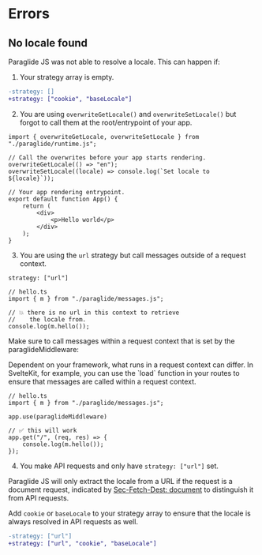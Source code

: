 # Errors

## No locale found

Paraglide JS was not able to resolve a locale. This can happen if: 

1. Your strategy array is empty.

```diff
-strategy: []
+strategy: ["cookie", "baseLocale"]
```

  
2. You are using `overwriteGetLocale()` and `overwriteSetLocale()` but forgot to call them at the root/entrypoint of your app.


```tsx
import { overwriteGetLocale, overwriteSetLocale } from "./paraglide/runtime.js";

// Call the overwrites before your app starts rendering.
overwriteGetLocale(() => "en");
overwriteSetLocale((locale) => console.log(`Set locale to ${locale}`));

// Your app rendering entrypoint.
export default function App() {
	return (
		<div>
			<p>Hello world</p>
		</div>
	);
}
```

  
3. You are using the `url` strategy but call messages outside of a request context. 

```
strategy: ["url"]
```

```tsx
// hello.ts
import { m } from "./paraglide/messages.js";

// 💥 there is no url in this context to retrieve
//    the locale from. 
console.log(m.hello()); 
```

Make sure to call messages within a request context that is set by the paraglideMiddleware: 

<doc-callout type="info">
  Dependent on your framework, what runs in a request context can differ. In SvelteKit, for example, you can use the `load` function in your routes to ensure that messages are called within a request context.
</doc-callout>

```tsx
// hello.ts
import { m } from "./paraglide/messages.js";

app.use(paraglideMiddleware)

// ✅ this will work
app.get("/", (req, res) => {
	console.log(m.hello());
});
```

   
4. You make API requests and only have `strategy: ["url"]` set. 

Paraglide JS will only extract the locale from a URL if the request is a document request, indicated by [Sec-Fetch-Dest: document](https://developer.mozilla.org/en-US/docs/Web/HTTP/Headers/Sec-Fetch-Dest) to distinguish it from API requests. 

Add `cookie` or `baseLocale` to your strategy array to ensure that the locale is always resolved in API requests as well.

```diff
-strategy: ["url"]
+strategy: ["url", "cookie", "baseLocale"]
```